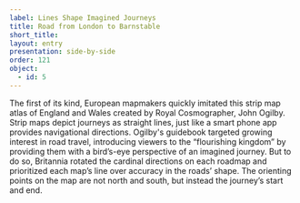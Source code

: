 ```yaml
---
label: Lines Shape Imagined Journeys 
title: Road from London to Barnstable 
short_title: 
layout: entry
presentation: side-by-side
order: 121
object:
  - id: 5
---
```

The first of its kind, European mapmakers quickly imitated this strip map atlas of England and Wales created by Royal Cosmographer, John Ogilby. Strip maps depict journeys as straight lines, just like a smart phone app provides navigational directions. Ogilby's guidebook targeted growing interest in road travel, introducing viewers to the “flourishing kingdom” by providing them with a bird’s-eye perspective of an imagined journey. But to do so, Britannia rotated the cardinal directions on each roadmap and prioritized each map’s line over accuracy in the roads’ shape. 
The orienting points on the map are not north and south, but instead the journey’s start and end. 
